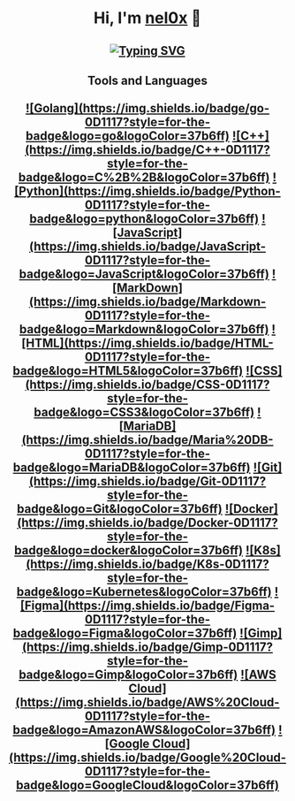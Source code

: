 <div align="center">
<h1> Hi, I'm <a href="https://github.com/nel0x">nel0x</a> 👋 </h1>
<h2>

  [![Typing SVG](https://readme-typing-svg.herokuapp.com?color=B2B8C3&center=true&lines=HTTP%2F1.1+418+I'm+a+teapot)](https://datatracker.ietf.org/doc/html/rfc2324#section-2.3.2)

<h2>Tools and Languages<br/><br/>
  <a href="https://go.dev/">![Golang](https://img.shields.io/badge/go-0D1117?style=for-the-badge&logo=go&logoColor=37b6ff)</a>
  <a href="https://www.cplusplus.org">![C++](https://img.shields.io/badge/C++-0D1117?style=for-the-badge&logo=C%2B%2B&logoColor=37b6ff)</a>
  <a href="https://www.python.org">![Python](https://img.shields.io/badge/Python-0D1117?style=for-the-badge&logo=python&logoColor=37b6ff)</a>
  <a href="https://www.javascript.com">![JavaScript](https://img.shields.io/badge/JavaScript-0D1117?style=for-the-badge&logo=JavaScript&logoColor=37b6ff)</a> 
  <a href="https://www.markdownguide.org">![MarkDown](https://img.shields.io/badge/Markdown-0D1117?style=for-the-badge&logo=Markdown&logoColor=37b6ff)</a>
  <a href="https://html5.org">![HTML](https://img.shields.io/badge/HTML-0D1117?style=for-the-badge&logo=HTML5&logoColor=37b6ff)</a>
  <a href="https://www.w3.org/Style/CSS/Overview">![CSS](https://img.shields.io/badge/CSS-0D1117?style=for-the-badge&logo=CSS3&logoColor=37b6ff)</a>
  <a href="https://mariadb.org">![MariaDB](https://img.shields.io/badge/Maria%20DB-0D1117?style=for-the-badge&logo=MariaDB&logoColor=37b6ff)</a>
  <a href="https://git-scm.com">![Git](https://img.shields.io/badge/Git-0D1117?style=for-the-badge&logo=Git&logoColor=37b6ff)</a>
  <a href="https://www.docker.com">![Docker](https://img.shields.io/badge/Docker-0D1117?style=for-the-badge&logo=docker&logoColor=37b6ff)</a>
  <a href="https://kubernetes.io">![K8s](https://img.shields.io/badge/K8s-0D1117?style=for-the-badge&logo=Kubernetes&logoColor=37b6ff)</a>
  <a href="https://www.figma.com">![Figma](https://img.shields.io/badge/Figma-0D1117?style=for-the-badge&logo=Figma&logoColor=37b6ff)</a></a>
  <a href="https://www.gimp.org">![Gimp](https://img.shields.io/badge/Gimp-0D1117?style=for-the-badge&logo=Gimp&logoColor=37b6ff)</a>
  <a href="https://aws.amazon.com">![AWS Cloud](https://img.shields.io/badge/AWS%20Cloud-0D1117?style=for-the-badge&logo=AmazonAWS&logoColor=37b6ff)</a>
  <a href="https://cloud.google.com">![Google Cloud](https://img.shields.io/badge/Google%20Cloud-0D1117?style=for-the-badge&logo=GoogleCloud&logoColor=37b6ff)</a>
</h2>

</div>
<!--
**nel0x/nel0x** is a ✨ _special_ ✨ repository because its `README.md` (this file) appears on your GitHub profile.

Here are some ideas to get you started:

- 🔭 I’m currently working on ...
- 🌱 I’m currently learning ...
- 👯 I’m looking to collaborate on ...
- 🤔 I’m looking for help with ...
- 💬 Ask me about ...
- 📫 How to reach me: ...
- 😄 Pronouns: ...
- ⚡ Fun fact: ...
-->
